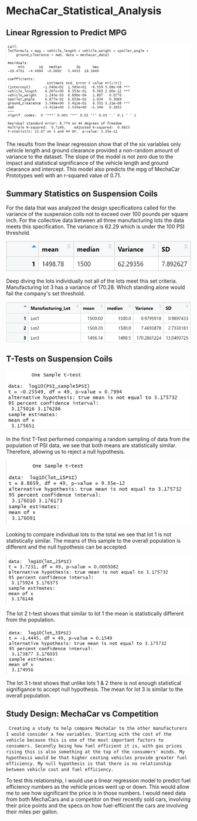 # MechaCar_Statistical_Analysis

## Linear Rgression to Predict MPG

![This is an image](https://github.com/BrandonCodes95/MechaCar_Statistical_Analysis/blob/b6a6b34460fdd41728e8181a0abcfb90ce7b096d/Linear%20Regression%20Model%20Results.PNG) 


The results from the linear regression show that of the six variables only vehicle length and ground clearance provided a non-random amount of variance to the dataset. The slope of the model is not zero due to the impact and statistical significance of the vehicle length and ground clearance and intercept. This model also predicts the mpg of MechaCar Prototypes well with an r-squared value of 0.71.  




## Summary Statistics on Suspension Coils 

  For the data that was analyzed the design specifications called for the variance of the suspension coils not to exceed over 100 pounds per square inch. For the collective data between all three manufacturing lots the data meets this specification. The variance is 62.29 which is under the 100 PSI threshold.
  
  ![This is an image](https://github.com/BrandonCodes95/MechaCar_Statistical_Analysis/blob/c04ba6a53dda88abcb32cd02cd07c98ef5e1c45d/Capture.PNG)
  
  Deep diving the lots individually not all of the lots meet this set criteria. Manufacturing lot 3 has a variance of 170.28. Which standing alone would fail the company's set threshold. 
  
  ![This is an image](https://github.com/BrandonCodes95/MechaCar_Statistical_Analysis/blob/c04ba6a53dda88abcb32cd02cd07c98ef5e1c45d/Lot%20Summary.PNG)
  
  ## T-Tests on Suspension Coils 
  
  ![This is an image](https://github.com/BrandonCodes95/MechaCar_Statistical_Analysis/blob/49d523d4b3d0d640ea4d5db9b8d7f06990e5fe0c/PSI%20Test.PNG)
  
  In the first T-Test performed comparing a random sampling of data from the population of PSI data, we see that both means are statistically similar. Therefore, allowing us to reject a null hypothesis. 
  
  ![This is an image](https://github.com/BrandonCodes95/MechaCar_Statistical_Analysis/blob/49d523d4b3d0d640ea4d5db9b8d7f06990e5fe0c/Lot%201%20t-test.PNG)
  
  Looking to compare individual lots to the total we see that lot 1 is not statistically similar. The means of this sample to the overall population is different and the null hypothesis can be accepted. 
  
  ![This is an image](https://github.com/BrandonCodes95/MechaCar_Statistical_Analysis/blob/49d523d4b3d0d640ea4d5db9b8d7f06990e5fe0c/Lot%202%20t-test.PNG)
  
  The lot 2 t-test shows that similar to lot 1 the mean is statistically different from the population. 
  
  ![This is an image](https://github.com/BrandonCodes95/MechaCar_Statistical_Analysis/blob/49d523d4b3d0d640ea4d5db9b8d7f06990e5fe0c/Lot%203%20t-test.PNG)
  
  The lot 3 t-test shows that unlike lots 1 & 2 there is not enough statistical signifigance to accept null hypothesis. The mean for lot 3 is similar to the overall population. 
  
  ## Study Design: MechaCar vs Competition 
     Creating a study to help compare MechaCar to the other manufacturers I would consider a few variables. Starting with the cost of the vehicle because this is one of the most important factors to consumers. Secondly being how fuel efficient it is, with gas prices rising this is also something at the top of the consumers' minds. My hypothesis would be that higher costing vehicles provide greater fuel efficiency. My null hypothesis is that there is no relationship between vehicle cost and fuel efficiency.
  
  To test this relationship, I would use a linear regression model to predict fuel efficiency numbers as the vehicle prices went up or down. This would allow me to see how significant the price is in those numbers. I would need data from both MechaCars and a competitor on their recently sold cars, involving their price points and the specs on how fuel-efficient the cars are involving their miles per gallon.



  
  
